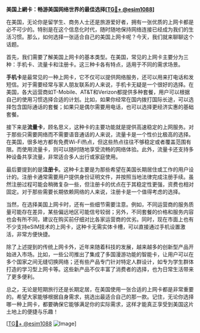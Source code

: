 **美国上網卡：畅游美国网络世界的最佳选择[[TG💪+ @esim1088](https://t.me/s/esim1088)]**

在美国，无论你是留学生、商务人士还是旅游爱好者，拥有一张优质的上网卡都是必不可少的。特别是在这个信息化时代，随时随地保持网络连接已经成为我们的生活习惯。那么，如何选择一张适合自己的美国上网卡呢？今天，我们就来聊聊这个话题。

首先，我们需要了解美国上网卡的基本类型。在美国，常见的上网卡主要分为三种：手机卡、流量卡和注册卡。这三种卡各有特点，适用于不同的需求场景。

**手机卡**是最常见的一种上网卡，它不仅可以提供网络服务，还可以用来打电话和发短信。对于需要经常与家人朋友联系的人来说，手机卡无疑是一个很好的选择。在美国，各大运营商如T-Mobile、AT&T和Verizon都提供多种套餐，用户可以根据自己的使用习惯选择合适的计划。比如，如果你经常在国内拨打国际长途，可以选择包含国际通话的套餐；如果只是偶尔需要用电话，也可以选择更经济实惠的基础套餐。

接下来是**流量卡**，顾名思义，这种卡的主要功能就是提供高速稳定的上网服务。对于那些只需要网络而不需要语音通话的人来说，流量卡是一个性价比极高的选择。在美国，很多地方都有免费Wi-Fi热点，但这些热点往往不够稳定或者覆盖范围有限。而使用流量卡，则可以随时随地享受流畅的网络体验。此外，流量卡还支持多种设备共享流量，非常适合多人出行或家庭使用。

最后要提到的是**注册卡**。这种卡主要是为那些希望在美国长期居住或工作的用户设计的。注册卡通常需要用户提供身份证明文件，并按照当地法律完成注册手续。虽然注册过程可能会稍微复杂一些，但注册卡的优点在于其稳定性更强，资费也相对固定。对于那些需要长期依赖网络的人来说，注册卡是一个值得考虑的选择。

当然，在选择美国上网卡时，还有一些细节需要注意。例如，不同运营商的服务质量可能存在差异，某些偏远地区可能信号较弱；另外，不同套餐的价格和服务内容也会有所不同，建议在购买前仔细对比各家运营商的优劣。同时，现在市面上也有不少支持eSIM技术的上网卡，这种卡无需实体卡槽，可以直接通过手机设置激活，非常方便快捷。

除了上述提到的传统上网卡外，近年来随着科技的发展，越来越多的创新型产品开始进入市场。比如，一些公司推出了集成了多国漫游功能的智能卡，让用户可以在多个国家之间无缝切换网络；还有些产品专门针对特定人群设计，如专为学生群体打造的学习型上网卡等。这些新产品不仅丰富了消费者的选择，也为日常生活带来了更多便利。

总之，无论是短期旅行还是长期定居，在美国使用一张合适的上网卡都是非常重要的。希望大家能够根据自身需求，挑选出最适合自己的那一款。记住，无论你选择哪一种上网卡，都要确保它能够满足你的实际需求，这样才能真正享受到美国这片土地上的便捷与乐趣！

[[TG💪+ @esim1088](https://t.me/s/esim1088) ![Image](https://i.postimg.cc/4NQfJmqS/Snipaste-2025-05-13-00-14-12.png)]